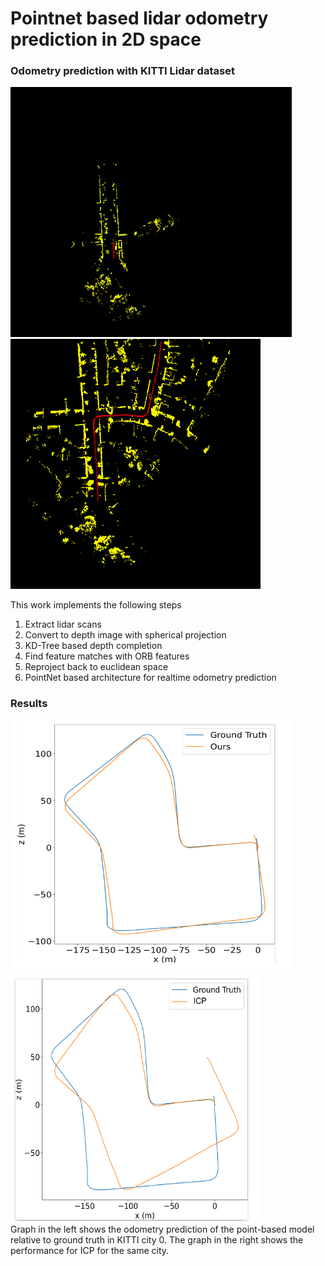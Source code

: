 # Pointnet based lidar odometry prediction in 2D space

### Odometry prediction with KITTI Lidar dataset

<div align="left">
  <img src="odom.gif" alt="Image 1" width="450" height="400" style="margin-right: 5px;">
  <img src="map.png" alt="Image 2" width="400" height="400">
</div>

This work implements the following steps
1. Extract lidar scans
2. Convert to depth image with spherical projection
3. KD-Tree based depth completion
4. Find feature matches with ORB features
5. Reproject back to euclidean space 
3. PointNet based architecture for realtime odometry prediction

### Results

<div align="left">
  <img src="model_output.png" alt="Image 1" width="450" height="400" style="margin-right: 5px;">
  <img src="icp_output.png" alt="Image 2" width="400" height="400">
</div>
Graph in the left shows the odometry prediction of the point-based model relative to ground truth in KITTI city 0. The graph in the right shows the performance for ICP for the same city. 


